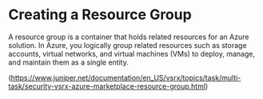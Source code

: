# Creating a Resource Group

A resource group is a container that holds related resources for an Azure solution. In Azure, you logically group related resources such as storage accounts, virtual networks, and virtual machines (VMs) to deploy, manage, and maintain them as a single entity.

(https://www.juniper.net/documentation/en_US/vsrx/topics/task/multi-task/security-vsrx-azure-marketplace-resource-group.html)
